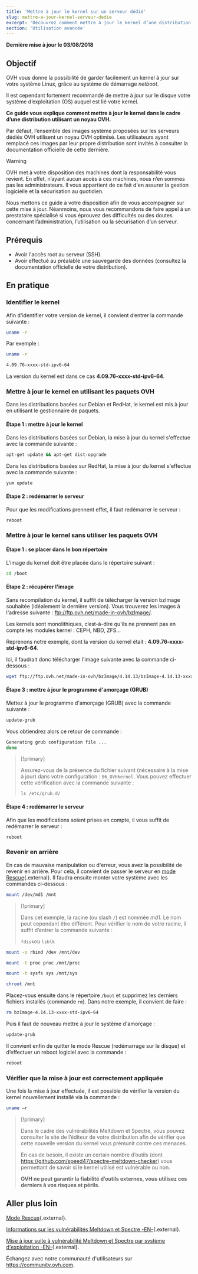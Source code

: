 ```yaml
---
title: 'Mettre à jour le kernel sur un serveur dédié'
slug: mettre-a-jour-kernel-serveur-dedie
excerpt: 'Découvrez comment mettre à jour le kernel d’une distribution utilisant un noyau OVH'
section: 'Utilisation avancée'
---
```


**Dernière mise à jour le 03/08/2018**

## Objectif

OVH vous donne la possibilité de garder facilement un kernel à jour sur votre système Linux, grâce au système de démarrage *netboot*. 

Il est cependant fortement recommandé de mettre à jour sur le disque votre système d’exploitation (OS) auquel est lié votre kernel.

**Ce guide vous explique comment mettre à jour le kernel dans le cadre d’une distribution utilisant un noyau OVH.**

Par défaut, l’ensemble des images système proposées sur les serveurs dédiés OVH utilisent un noyau OVH optimisé. Les utilisateurs ayant remplacé ces images par leur propre distribution sont invités à consulter la documentation officielle de cette dernière.


> [!warning]
>
> OVH met à votre disposition des machines dont la responsabilité vous revient. En effet, n’ayant aucun accès à ces machines, nous n’en sommes pas les administrateurs. Il vous appartient de ce fait d'en assurer la gestion logicielle et la sécurisation au quotidien.
> 
> Nous mettons ce guide à votre disposition afin de vous accompagner sur cette mise à jour. Néanmoins, nous vous recommandons de faire appel à un prestataire spécialisé si vous éprouvez des difficultés ou des doutes concernant l’administration, l’utilisation ou la sécurisation d’un serveur.
>

## Prérequis

- Avoir l'accès root au serveur (SSH).
- Avoir effectué au préalable une sauvegarde des données (consultez la documentation officielle de votre distribution).

## En pratique

### Identifier le kernel

Afin d'identifier votre version de kernel, il convient d’entrer la commande suivante :

```sh
uname -r
```

Par exemple :

```sh
uname -r

4.09.76-xxxx-std-ipv6-64
```

La version du kernel est dans ce cas **4.09.76-xxxx-std-ipv6-64**.

### Mettre à jour le kernel en utilisant les paquets OVH

Dans les distributions basées sur Debian et RedHat, le kernel est mis à jour en utilisant le gestionnaire de paquets.


#### Étape 1 : mettre à jour le kernel

Dans les distributions basées sur Debian, la mise à jour du kernel s'effectue avec la commande suivante :

```sh
apt-get update && apt-get dist-upgrade
```

Dans les distributions basées sur RedHat, la mise à jour du kernel s'effectue avec la commande suivante :

```sh
yum update
```

#### Étape 2 : redémarrer le serveur

Pour que les modifications prennent effet, il faut redémarrer le serveur :

```sh
reboot
```


### Mettre à jour le kernel sans utiliser les paquets OVH

#### Étape 1 : se placer dans le bon répertoire

L'image du kernel doit être placée dans le répertoire suivant :

```sh
cd /boot
```

#### Étape 2 : récupérer l'image

Sans recompilation du kernel, il suffit de télécharger la version bzImage souhaitée (idéalement la dernière version). Vous trouverez les images à l'adresse suivante : <ftp://ftp.ovh.net/made-in-ovh/bzImage/>. 

Les kernels sont monolithiques, c’est-à-dire qu'ils ne prennent pas en compte les modules kernel : CEPH, NBD, ZFS…

Reprenons notre exemple, dont la version du kernel était : **4.09.76-xxxx-std-ipv6-64**.

Ici, il faudrait donc télécharger l'image suivante avec la commande ci-dessous :

```sh
wget ftp://ftp.ovh.net/made-in-ovh/bzImage/4.14.13/bzImage-4.14.13-xxxx-std-ipv6-64
```

#### Étape 3 : mettre à jour le programme d'amorçage (GRUB)

Mettez à jour le programme d'amorçage (GRUB) avec la commande suivante :

```sh
update-grub
```

Vous obtiendrez alors ce retour de commande :

```sh
Generating grub configuration file ...
done
```

> [!primary]
>
> Assurez-vous de la présence du fichier suivant (nécessaire à la mise à jour) dans votre configuration : `06_OVHkernel`. Vous pouvez effectuer cette vérification avec la commande suivante :
>
> `ls /etc/grub.d/`
>

#### Étape 4 : redémarrer le serveur

Afin que les modifications soient prises en compte, il vous suffit de redémarrer le serveur :

```sh
reboot
```

### Revenir en arrière

En cas de mauvaise manipulation ou d'erreur, vous avez la possibilité de revenir en arrière. Pour cela, il convient de passer le serveur en [mode Rescue](https://docs.ovh.com/fr/dedicated/ovh-rescue/){.external}. Il faudra ensuite monter votre système avec les commandes ci-dessous :

```sh
mount /dev/md1 /mnt
```

> [!primary]
>
> Dans cet exemple, la racine (ou slash `/`) est nommée *md1*. Le nom peut cependant être différent. Pour vérifier le nom de votre racine, il suffit d’entrer la commande suivante :
>
> `fdisk`ou `lsblk`
>

```sh
mount -o rbind /dev /mnt/dev
```

```sh
mount -t proc proc /mnt/proc
```

```sh
mount -t sysfs sys /mnt/sys
```

```sh
chroot /mnt
```

Placez-vous ensuite dans le répertoire `/boot` et supprimez les derniers fichiers installés (commande `rm`). Dans notre exemple, il convient de faire :

```sh
rm bzImage-4.14.13-xxxx-std-ipv6-64
```

Puis il faut de nouveau mettre à jour le système d'amorçage :

```sh
update-grub
```

Il convient enfin de quitter le mode Rescue (redémarrage sur le disque) et d’effectuer un reboot logiciel avec la commande :

```sh
reboot
```

### Vérifier que la mise à jour est correctement appliquée

Une fois la mise à jour effectuée, il est possible de vérifier la version du kernel nouvellement installé via la commande :

```sh
uname –r
```

> [!primary]
>
> Dans le cadre des vulnérabilités Meltdown et Spectre, vous pouvez consulter le site de l’éditeur de votre distribution afin de vérifier que cette nouvelle version du kernel vous prémunit contre ces menaces.
>
> En cas de besoin, il existe un certain nombre d’outils (dont <https://github.com/speed47/spectre-meltdown-checker>) vous permettant de savoir si le kernel utilisé est vulnérable ou non.
>
> **OVH ne peut garantir la fiabilité d’outils externes, vous utilisez ces derniers à vos risques et périls.**
>

## Aller plus loin

[Mode Rescue](https://docs.ovh.com/fr/dedicated/ovh-rescue/){.external}.

[Informations sur les vulnérabilités Meltdown et Spectre -EN-](https://docs.ovh.com/fr/dedicated/information-about-meltdown-spectre-vulnerability-fixes/){.external}.

[Mise à jour suite à vulnérabilité Meltdown et Spectre par système d'exploitation -EN-](https://docs.ovh.com/fr/dedicated/meltdown-spectre-kernel-update-per-operating-system/){.external}.

Échangez avec notre communauté d'utilisateurs sur <https://community.ovh.com>.